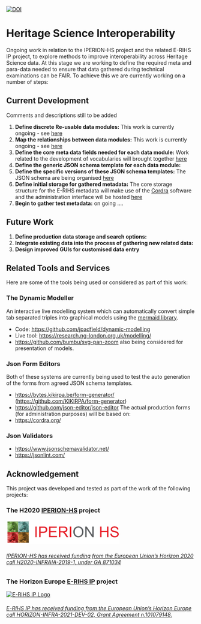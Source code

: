 [![DOI](https://zenodo.org/badge/DOI/10.5281/zenodo.7221156.svg)](https://doi.org/10.5281/zenodo.7221156)

# Heritage Science Interoperability
Ongoing work in relation to the IPERION-HS project and the related E-RIHS IP project, to explore methods to improve interoperability across Heritage Science data. At this stage we are working to define the required meta and para-data needed to ensure that data gathered during technical examinations can be FAIR. To achieve this we are currently working on a number of steps:

## Current Development
Comments and descriptions still to be added
1. **Define discrete Re-usable data modules:** This work is currently ongoing - see [here](./Shared%20Models/README.md)
2. **Map the relationships between data modules:** This work is currently ongoing - see [here](./Model%20Relationships/README.md)
3. **Define the core meta data fields needed for each data module:** Work related to the development of vocabularies will brought together [here](https://vocab.e-rihs.io/)
4. **Define the generic JSON schema template for each data module:**
5. **Define the specific versions of these JSON schema templates:** The JSON schema are being organised [here](https://e-rihs.io/schema/)
6. **Define initial storage for gathered metadata:** The core storage structure for the E-RIHS metadata will make use of the [Cordra](https://www.cordra.org/) software and the administration interface will be hosted [here](https://data.e-rihs.io/)
7. **Begin to gather test metadata:** on going ....

## Future Work
1. **Define production data storage and search options:**
2. **Integrate existing data into the process of gathering new related data:**
3. **Design improved GUIs for customised data entry**

## Related Tools and Services
Here are some of the tools being used or considered as part of this work:
### The Dynamic Modeller
An interactive live modelling system which can automatically convert simple tab separated triples into graphical models using the [mermaid library](https://mermaid-js.github.io/mermaid). 
- Code: https://github.com/jpadfield/dynamic-modelling
- Live tool: https://research.ng-london.org.uk/modelling/
- https://github.com/bumbu/svg-pan-zoom also being considered for presentation of models.

### Json Form Editors
Both of these systems are currently being used to test the auto generation of the forms from agreed JSON schema templates.
- https://bytes.kikirpa.be/form-generator/ (https://github.com/KIKIRPA/form-generator)
- https://github.com/json-editor/json-editor
The actual production forms (for administration purposes) will be based on:
- https://cordra.org/

### Json Validators
- https://www.jsonschemavalidator.net/
- https://jsonlint.com/

## Acknowledgement
This project was developed and tested as part of the work of the following projects:

### The H2020 [IPERION-HS](https://www.iperionhs.eu/) project
[<img height="64px" src="https://github.com/jpadfield/simple-modelling/blob/master/docs/graphics/IPERION-HS%20Logo.png" alt="IPERION-HS">](https://www.iperionhs.eu/)
###### [IPERION-HS has received funding from the European Union’s Horizon 2020 call H2020-INFRAIA-2019-1, under GA 871034](https://cordis.europa.eu/project/id/871034)
### The Horizon Europe [E-RIHS IP](https://www.e-rihs.eu/the-project/) project
[<img height="64px" src="https://e-rihs.io/graphics/e-rihs-eric-logo_ai.png" alt="E-RIHS IP Logo">](https://www.iperionhs.eu/)<br/>
###### [E-RIHS IP has received funding from the European Union’s Horizon Europe call HORIZON-INFRA-2021-DEV-02, Grant Agreement n.101079148.](https://cordis.europa.eu/project/id/101079148)
